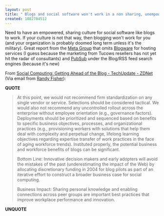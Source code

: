 ```yaml
---
layout: post
title: " Blogs and social software won't work in a non sharing, unempowered culture"
created: 1082784512
---
```

Need to have an empowered, sharing culture for social software like blogs to work.  If your culture is not that way, then blogging won't work for you (and your organization is probably doomed long term unless it's the military).  Great report from the <a href="http://www.metagroup.com/">Meta Group</a> that omits <a href="http://blog.blogware.com/blog">Blogware</a> for hosting services (I guess because the marketing from Tucows resellers has not yet hit the radar of consultants) and <a href="http://www.pubsub.com/">PubSub</a> under the Blog/RSS feed search engines  (because it's new)

From <a href="http://techupdate.zdnet.com/techupdate/stories/main/Social_Computing.html?tag=tu.arch.link">Social Computing: Getting Ahead of the Blog - TechUpdate - ZDNet</a> (Via email from <a href="http://www.icentro.com/corporate/about.htm">Randy Fisher</a>):
<p><strong>QUOTE</strong></p><blockquote>At this point, we would not recommend firm standardization on any single vendor or service. Selections should be considered tactical. We would also not recommend any uncontrolled rollout across the enterprise without employee orientation (e.g., governance factors). Deployments should be prioritized and sequenced based on benefits to specific business objectives, processes, and organizational practices (e.g., provisioning workers with solutions that help them deal with complexity and perpetual change, lifelong learning objectives regarding expertise transfer of work practices in the face of aging workforce trends). Instituted properly, the potential business and workforce benefits of blogs can be significant.

Bottom Line: Innovative decision makers and early adopters will avoid the mistakes of the past (underestimating the impact of the Web) by allocating discretionary funding in 2004 for blog pilots as part of an iterative effort to construct a broader business case for social computing.

Business Impact: Sharing personal knowledge and enabling connections across peer groups are important best practices that improve workplace performance and innovation.</blockquote><p><strong>UNQUOTE</strong></p>

